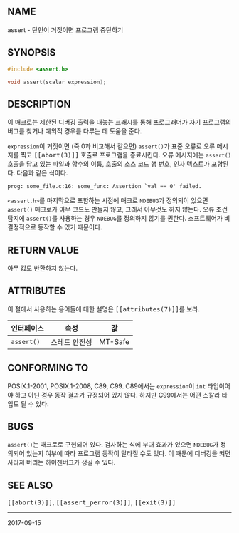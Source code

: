 ## NAME

assert - 단언이 거짓이면 프로그램 중단하기

## SYNOPSIS

```c
#include <assert.h>

void assert(scalar expression);
```

## DESCRIPTION

이 매크로는 제한된 디버깅 출력을 내놓는 크래시를 통해 프로그래머가 자기 프로그램의 버그를 찾거나 예외적 경우를 다루는 데 도움을 준다.

`expression`이 거짓이면 (즉 0과 비교해서 같으면) `assert()`가 표준 오류로 오류 메시지를 찍고 <tt>[[abort(3)]]</tt> 호출로 프로그램을 종료시킨다. 오류 메시지에는 `assert()` 호출을 담고 있는 파일과 함수의 이름, 호출의 소스 코드 행 번호, 인자 텍스트가 포함된다. 다음과 같은 식이다.

```text
prog: some_file.c:16: some_func: Assertion `val == 0' failed.
```

`<assert.h>`를 마지막으로 포함하는 시점에 매크로 `NDEBUG`가 정의되어 있으면 `assert()` 매크로가 아무 코드도 만들지 않고, 그래서 아무것도 하지 않는다. 오류 조건 탐지에 `assert()`를 사용하는 경우 `NDEBUG`를 정의하지 않기를 권한다. 소프트웨어가 비결정적으로 동작할 수 있기 때문이다.

## RETURN VALUE

아무 값도 반환하지 않는다.

## ATTRIBUTES

이 절에서 사용하는 용어들에 대한 설명은 <tt>[[attributes(7)]]</tt>를 보라.

| 인터페이스 | 속성 | 값 |
| --- | --- | --- |
| `assert()` | 스레드 안전성 | MT-Safe |

## CONFORMING TO

POSIX.1-2001, POSIX.1-2008, C89, C99. C89에서는 `expression`이 `int` 타입이어야 하고 아닌 경우 동작 결과가 규정되어 있지 않다. 하지만 C99에서는 어떤 스칼라 타입도 될 수 있다.

## BUGS

`assert()`는 매크로로 구현되어 있다. 검사하는 식에 부대 효과가 있으면 `NDEBUG`가 정의되어 있는지 여부에 따라 프로그램 동작이 달라질 수도 있다. 이 때문에 디버깅을 켜면 사라져 버리는 하이젠버그가 생길 수 있다.

## SEE ALSO

<tt>[[abort(3)]]</tt>, <tt>[[assert_perror(3)]]</tt>, <tt>[[exit(3)]]</tt>

----

2017-09-15
